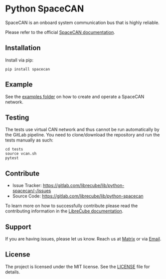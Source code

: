 # Python SpaceCAN

SpaceCAN is an onboard system communication bus that is highly reliable.

Please refer to the official [SpaceCAN documentation](https://librecube.gitlab.io/standards/spacecan/).

## Installation

Install via pip:

```
pip install spacecan
```

## Example

See the [examples folder](examples/README.md) on how to create and operate a SpaceCAN network.

## Testing

The tests use virtual CAN network and thus cannot be run automatically by the GitLab pipeline. You
need to clone/download the repository and run the tests manually as such:

```
cd tests
source vcan.sh
pytest
```

## Contribute

- Issue Tracker: https://gitlab.com/librecube/lib/python-spacecan/-/issues
- Source Code: https://gitlab.com/librecube/lib/python-spacecan

To learn more on how to successfully contribute please read the contributing
information in the [LibreCube documentation](https://librecube.gitlab.io/).

## Support

If you are having issues, please let us know. Reach us at
[Matrix](https://app.element.io/#/room/#librecube.org:matrix.org)
or via [Email](mailto:info@librecube.org).

## License

The project is licensed under the MIT license. See the [LICENSE](./LICENSE.txt) file for details.
